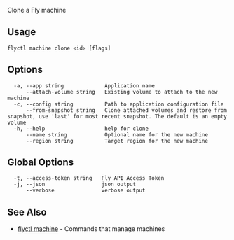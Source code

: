 Clone a Fly machine


## Usage
~~~
flyctl machine clone <id> [flags]
~~~

## Options

~~~
  -a, --app string             Application name
      --attach-volume string   Existing volume to attach to the new machine
  -c, --config string          Path to application configuration file
      --from-snapshot string   Clone attached volumes and restore from snapshot, use 'last' for most recent snapshot. The default is an empty volume
  -h, --help                   help for clone
      --name string            Optional name for the new machine
      --region string          Target region for the new machine
~~~

## Global Options

~~~
  -t, --access-token string   Fly API Access Token
  -j, --json                  json output
      --verbose               verbose output
~~~

## See Also

* [flyctl machine](/docs/flyctl/machine/)	 - Commands that manage machines

